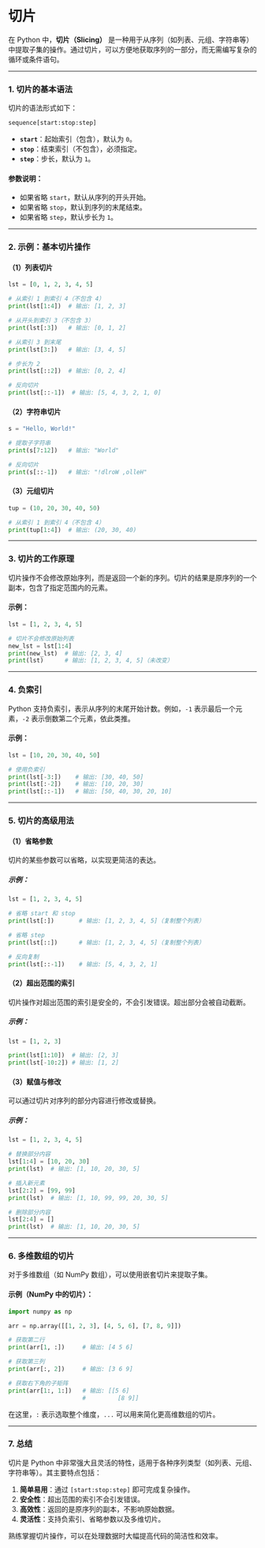 # 切片

在 Python 中，**切片（Slicing）** 是一种用于从序列（如列表、元组、字符串等）中提取子集的操作。通过切片，可以方便地获取序列的一部分，而无需编写复杂的循环或条件语句。

---

### **1. 切片的基本语法**
切片的语法形式如下：
```python
sequence[start:stop:step]
```

- **`start`**：起始索引（包含），默认为 `0`。
- **`stop`**：结束索引（不包含），必须指定。
- **`step`**：步长，默认为 `1`。

#### 参数说明：
- 如果省略 `start`，默认从序列的开头开始。
- 如果省略 `stop`，默认到序列的末尾结束。
- 如果省略 `step`，默认步长为 `1`。

---

### **2. 示例：基本切片操作**

#### （1）列表切片
```python
lst = [0, 1, 2, 3, 4, 5]

# 从索引 1 到索引 4（不包含 4）
print(lst[1:4])  # 输出: [1, 2, 3]

# 从开头到索引 3（不包含 3）
print(lst[:3])   # 输出: [0, 1, 2]

# 从索引 3 到末尾
print(lst[3:])   # 输出: [3, 4, 5]

# 步长为 2
print(lst[::2])  # 输出: [0, 2, 4]

# 反向切片
print(lst[::-1])  # 输出: [5, 4, 3, 2, 1, 0]
```

#### （2）字符串切片
```python
s = "Hello, World!"

# 提取子字符串
print(s[7:12])   # 输出: "World"

# 反向切片
print(s[::-1])   # 输出: "!dlroW ,olleH"
```

#### （3）元组切片
```python
tup = (10, 20, 30, 40, 50)

# 从索引 1 到索引 4（不包含 4）
print(tup[1:4])  # 输出: (20, 30, 40)
```

---

### **3. 切片的工作原理**
切片操作不会修改原始序列，而是返回一个新的序列。切片的结果是原序列的一个副本，包含了指定范围内的元素。

#### 示例：
```python
lst = [1, 2, 3, 4, 5]

# 切片不会修改原始列表
new_lst = lst[1:4]
print(new_lst)  # 输出: [2, 3, 4]
print(lst)      # 输出: [1, 2, 3, 4, 5]（未改变）
```

---

### **4. 负索引**
Python 支持负索引，表示从序列的末尾开始计数。例如，`-1` 表示最后一个元素，`-2` 表示倒数第二个元素，依此类推。

#### 示例：
```python
lst = [10, 20, 30, 40, 50]

# 使用负索引
print(lst[-3:])    # 输出: [30, 40, 50]
print(lst[:-2])    # 输出: [10, 20, 30]
print(lst[::-1])   # 输出: [50, 40, 30, 20, 10]
```

---

### **5. 切片的高级用法**

#### （1）省略参数
切片的某些参数可以省略，以实现更简洁的表达。

##### 示例：
```python
lst = [1, 2, 3, 4, 5]

# 省略 start 和 stop
print(lst[:])       # 输出: [1, 2, 3, 4, 5]（复制整个列表）

# 省略 step
print(lst[::])      # 输出: [1, 2, 3, 4, 5]（复制整个列表）

# 反向复制
print(lst[::-1])    # 输出: [5, 4, 3, 2, 1]
```

#### （2）超出范围的索引
切片操作对超出范围的索引是安全的，不会引发错误。超出部分会被自动截断。

##### 示例：
```python
lst = [1, 2, 3]

print(lst[1:10])  # 输出: [2, 3]
print(lst[-10:2]) # 输出: [1, 2]
```

#### （3）赋值与修改
可以通过切片对序列的部分内容进行修改或替换。

##### 示例：
```python
lst = [1, 2, 3, 4, 5]

# 替换部分内容
lst[1:4] = [10, 20, 30]
print(lst)  # 输出: [1, 10, 20, 30, 5]

# 插入新元素
lst[2:2] = [99, 99]
print(lst)  # 输出: [1, 10, 99, 99, 20, 30, 5]

# 删除部分内容
lst[2:4] = []
print(lst)  # 输出: [1, 10, 20, 30, 5]
```

---

### **6. 多维数组的切片**
对于多维数组（如 NumPy 数组），可以使用嵌套切片来提取子集。

#### 示例（NumPy 中的切片）：
```python
import numpy as np

arr = np.array([[1, 2, 3], [4, 5, 6], [7, 8, 9]])

# 获取第二行
print(arr[1, :])     # 输出: [4 5 6]

# 获取第三列
print(arr[:, 2])     # 输出: [3 6 9]

# 获取右下角的子矩阵
print(arr[1:, 1:])   # 输出: [[5 6]
                     #         [8 9]]
```

在这里，`:` 表示选取整个维度，`...` 可以用来简化更高维数组的切片。

---

### **7. 总结**
切片是 Python 中非常强大且灵活的特性，适用于各种序列类型（如列表、元组、字符串等）。其主要特点包括：
1. **简单易用**：通过 `[start:stop:step]` 即可完成复杂操作。
2. **安全性**：超出范围的索引不会引发错误。
3. **高效性**：返回的是原序列的副本，不影响原始数据。
4. **灵活性**：支持负索引、省略参数以及多维切片。

熟练掌握切片操作，可以在处理数据时大幅提高代码的简洁性和效率。

